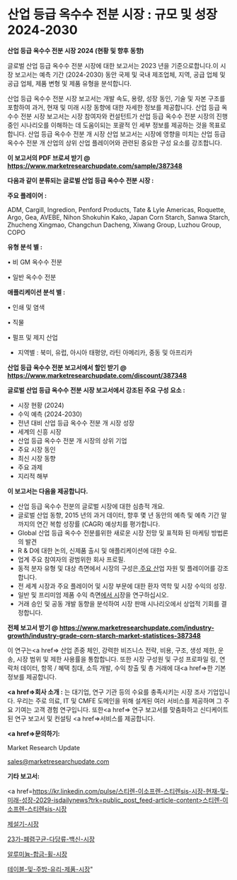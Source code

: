 # 산업 등급 옥수수 전분 시장 : 규모 및 성장 2024-2030

<strong>산업 등급 옥수수 전분 시장 2024 (현황 및 향후 동향)</strong>

글로벌 산업 등급 옥수수 전분 시장에 대한 보고서는 2023 년을 기준으로합니다.이 시장 보고서는 예측 기간 (2024-2030) 동안 국제 및 국내 제조업체, 지역, 공급 업체 및 공급 업체, 제품 변형 및 제품 유형을 분석합니다.

산업 등급 옥수수 전분 시장 보고서는 개발 속도, 용량, 성장 동인, 기술 및 자본 구조를 포함하여 과거, 현재 및 미래 시장 동향에 대한 자세한 정보를 제공합니다. 산업 등급 옥수수 전분 시장 보고서는 시장 참여자와 컨설턴트가 산업 등급 옥수수 전분 시장의 진행중인 시나리오를 이해하는 데 도움이되는 포괄적 인 세부 정보를 제공하는 것을 목표로합니다. 산업 등급 옥수수 전분 개 시장 산업 보고서는 시장에 영향을 미치는 산업 등급 옥수수 전분 개 산업의 상위 산업 플레이어와 관련된 중요한 구성 요소를 강조합니다.



<strong>이 보고서의 PDF 브로셔 받기 @ <a href=https://www.marketresearchupdate.com/sample/387348>https://www.marketresearchupdate.com/sample/387348</a></strong>



<strong>다음과 같이 분류되는 글로벌 산업 등급 옥수수 전분 시장 :</strong>



<strong>주요 플레이어 :</strong>

ADM, Cargill, Ingredion, Penford Products, Tate & Lyle Americas, Roquette, Argo, Gea, AVEBE, Nihon Shokuhin Kako, Japan Corn Starch, Sanwa Starch, Zhucheng Xingmao, Changchun Dacheng, Xiwang Group, Luzhou Group, COPO



<strong>유형 분석 별 :</strong>

• 비 GM 옥수수 전분

• 일반 옥수수 전분



<strong>애플리케이션 분석 별 :</strong>

• 인쇄 및 염색

• 직물

• 펄프 및 제지 산업

<ul>
  <li>지역별 : 북미, 유럽, 아시아 태평양, 라틴 아메리카, 중동 및 아프리카</li>
</ul>


<strong>산업 등급 옥수수 전분 보고서에서 할인 받기 @ <a href=https://www.marketresearchupdate.com/discount/387348>https://www.marketresearchupdate.com/discount/387348</a></strong>



<strong>글로벌 산업 등급 옥수수 전분 시장 보고서에서 강조된 주요 구성 요소 :</strong>
<ul>
  <li>시장 현황 (2024)</li>
  <li>수익 예측 (2024-2030)</li>
  <li>전년 대비 산업 등급 옥수수 전분 개 시장 성장</li>
  <li>세계의 신흥 시장</li>
  <li>산업 등급 옥수수 전분 개 시장의 상위 기업</li>
  <li>주요 시장 동인</li>
  <li>최신 시장 동향</li>
  <li>주요 과제</li>
  <li>지리적 해부</li>
</ul>


<strong>이 보고서는 다음을 제공합니다.</strong>
<ul>
  <li>산업 등급 옥수수 전분의 글로벌 시장에 대한 심층적 개요.</li>
  <li>글로벌 산업 동향, 2015 년의 과거 데이터, 향후 몇 년 동안의 예측 및 예측 기간 말까지의 연간 복합 성장률 (CAGR) 예상치를 평가합니다.</li>
  <li>Global 산업 등급 옥수수 전분를위한 새로운 시장 전망 및 표적화 된 마케팅 방법론의 발견</li>
  <li>R &amp; D에 대한 논의, 신제품 출시 및 애플리케이션에 대한 수요.</li>
  <li>업계 주요 참여자의 광범위한 회사 프로필.</li>
  <li>동적 분자 유형 및 대상 측면에서 시장의 구성은<a href=> 주요 산</a>업 자원 및 플레이어를 강조합니다.</li>
  <li>전 세계 시장과 주요 플레이어 및 시장 부문에 대한 환자 역학 및 시장 수익의 성장.</li>
  <li>일반 및 프리미엄 제품 수익 측면<a href=>에서 시</a>장을 연구하십시오.</li>
  <li>거래 승인 및 공동 개발 동향을 분석하여 시장 판매 시나리오에서 상업적 기회를 결정합니다.</li>
</ul>



<strong>전체 보고서 받기 @ <a href=https://www.marketresearchupdate.com/industry-growth/industry-grade-corn-starch-market-statistices-387348>https://www.marketresearchupdate.com/industry-growth/industry-grade-corn-starch-market-statistices-387348</a></strong>

이 연구는<a href=> 산업 존중</a> 체인, 강력한 비즈니스 전략, 비용, 구조, 생성 제한, 운송, 시장 범위 및 제한 사용률을 통합합니다. 또한 시장 구성원 및 구성 프로파일 링, 연락처 데이터, 항목 / 혜택 침대, 소득 개발, 수익 창출 및 총 거래에 대<a href=>한 기본 </a>정보를 제공합니다.



<strong><a href=>회사 소</a>개 :</strong>
는 대기업, 연구 기관 등의 수요를 충족시키는 시장 조사 기업입니다. 우리는 주로 의료, IT 및 CMFE 도메인을 위해 설계된 여러 서비스를 제공하며 그 주요 기여는 고객 경험 연구입니다. 또한<a href=> 연구 보</a>고서를 맞춤화하고 신디케이트 된 연구 보고서 및 컨설팅 <a href=>서비스</a>를 제공합니다.



<strong><a href=>문의하기:</a></strong>

Market Research Update

sales@marketresearchupdate.com



<strong>기타 보고서:</strong>

<a href=https://kr.linkedin.com/pulse/스티렌-이소프렌-스티렌sis-시장-현재-및-미래-성장-2029-isdailynews?trk=public_post_feed-article-content>스티렌-이소프렌-스티렌sis-시장</a>

<a href=https://www.linkedin.com/pulse/제설기-시장-세분화-연구-및-목표-고객2029년-consumer-connection-chronicles-24-/>제설기-시장</a>

<a href=https://www.linkedin.com/pulse/23가-폐렴구균-다당류-백신-시장-현재-및-미래-성장-2029-ftxwf/>23가-폐렴구균-다당류-백신-시장</a>

<a href=https://www.linkedin.com/pulse/알루미늄-합금-휠-시장-규모-및-성장-2023-market-matrix-musings-analysis-aqmuf/>알루미늄-합금-휠-시장</a>

<a href=https://www.linkedin.com/pulse/테이블-및-주방-유리-제품-시장-현재-미래-성장-2030-survey-spotlight-pro-24-analysis-xw1sc/>테이블-및-주방-유리-제품-시장</a>"
